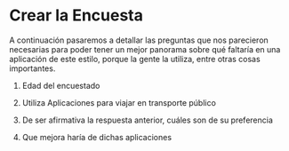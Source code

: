 
# Crear la Encuesta

A continuación pasaremos a detallar las preguntas que nos parecieron necesarias para poder tener un mejor panorama sobre qué faltaría en una aplicación de este estilo, porque la gente la utiliza, entre otras cosas importantes.

  

1) Edad del encuestado

2) Utiliza Aplicaciones para viajar en transporte público

3) De ser afirmativa la respuesta anterior, cuáles son de su preferencia

4) Que mejora haría de dichas aplicaciones